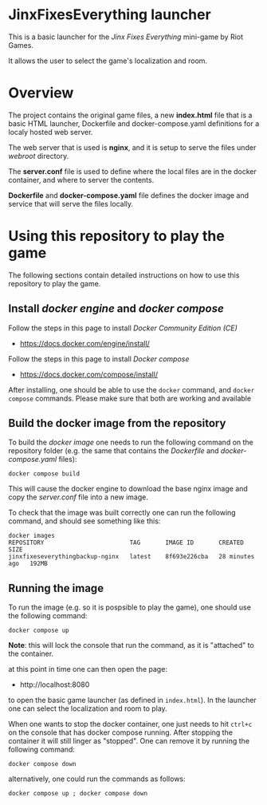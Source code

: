 # JinxFixesEverything launcher
This is a basic launcher for the *Jinx Fixes Everything* mini-game by Riot Games.

It allows the user to select the game's localization and room.

# Overview
The project contains the original game files, a new **index.html** file that is a basic HTML launcher, Dockerfile and docker-compose.yaml definitions for a localy hosted web server.

The web server that is used is **nginx**, and it is setup to serve the files under *webroot* directory.

The **server.conf** file is used to define where the local files are in the docker container, and where to server the contents.

**Dockerfile** and **docker-compose.yaml** file defines the docker image and service that will serve the files locally.

# Using this repository to play the game
The following sections contain detailed instructions on how to use this repository to play the game.

## Install *docker engine* and *docker compose*
Follow the steps in this page to install *Docker Community Edition (CE)*
* https://docs.docker.com/engine/install/

Follow the steps in this page to install *Docker compose*
* https://docs.docker.com/compose/install/

After installing, one should be able to use the `docker` command, and `docker compose` commands. Please make sure that both are working and available

## Build the docker image from the repository
To build the *docker image* one needs to run the following command on the repository folder (e.g. the same that contains the *Dockerfile* and *docker-compose.yaml* files):

```
docker compose build
```

This will cause the docker engine to download the base nginx image and copy the *server.conf* file into a new image.

To check that the image was built correctly one can run the following command, and should see something like this:

```
docker images
REPOSITORY                        TAG       IMAGE ID       CREATED          SIZE
jinxfixeseverythingbackup-nginx   latest    8f693e226cba   28 minutes ago   192MB
```

## Running the image
To run the image (e.g. so it is pospsible to play the game), one should use the following command:

```
docker compose up
```
**Note**: this will lock the console that run the command, as it is "attached" to the container.

at this point in time one can then open the page:
* http://localhost:8080

to open the basic game launcher (as defined in `index.html`). In the launcher one can select the localization and room to play.

When one wants to stop the docker container, one just needs to hit `ctrl+c` on the console that has docker compose running. After stopping the container it will still linger as "stopped". One can remove it by running the following command:

```
docker compose down
```

alternatively, one could run the commands as follows:

```
docker compose up ; docker compose down
```
